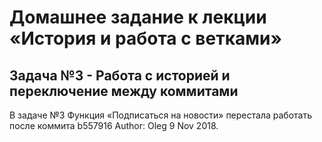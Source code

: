 # Домашнее задание к лекции «История и работа с ветками»
## Задача №3 - Работа с историей и переключение между коммитами

В задаче №3 Функция «Подписаться на новости» перестала работать после коммита b557916 Author: Oleg 9 Nov 2018.
